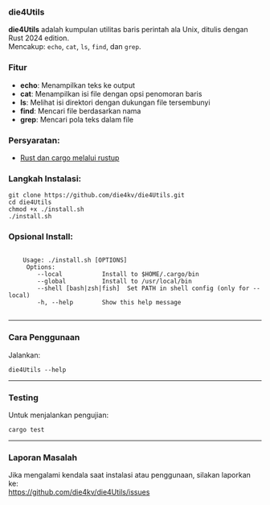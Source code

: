 <!DOCTYPE html>
<html lang="id">
<head>
  <meta charset="UTF-8">
</head>
<body>
  <h3>die4Utils</h3>

  <p2><strong>die4Utils</strong> adalah kumpulan utilitas baris perintah ala Unix, ditulis dengan Rust 2024 edition.<br>
  Mencakup: <code>echo</code>, <code>cat</code>, <code>ls</code>, <code>find</code>, dan <code>grep</code>.</p2>

  <h3>Fitur</h3>
  <ul>
    <li><strong>echo</strong>: Menampilkan teks ke output</li>
    <li><strong>cat</strong>: Menampilkan isi file dengan opsi penomoran baris</li>
    <li><strong>ls</strong>: Melihat isi direktori dengan dukungan file tersembunyi</li>
    <li><strong>find</strong>: Mencari file berdasarkan nama</li>
    <li><strong>grep</strong>: Mencari pola teks dalam file </li> 
  </ul>

  <h3>Persyaratan: </h3>
  <ul>
    <li><a href="https://www.rust-lang.org/learn/get-started" target="_blank">Rust dan cargo melalui rustup</a></li>
  </ul>

  <h3>Langkah Instalasi: </h3>
  <pre><code>git clone https://github.com/die4kv/die4Utils.git
cd die4Utils
chmod +x ./install.sh
./install.sh</code></pre>

  <h3>Opsional Install: </h3>
  <pre><code>
    Usage: ./install.sh [OPTIONS]    
     Options:
        --local           Install to $HOME/.cargo/bin
        --global          Install to /usr/local/bin
        --shell [bash|zsh|fish]  Set PATH in shell config (only for --local)
        -h, --help        Show this help message
  </code></pre>

  <hr>

  <h3>Cara Penggunaan</h3>
  <p2>Jalankan:</p2>
  <pre><code>die4Utils --help</code></pre>

  <hr>

  <h3>Testing</h3>
  <p2>Untuk menjalankan pengujian:</p2>
  <pre><code>cargo test</code></pre>

  <hr>

  <h3>Laporan Masalah</h3>
  <p2>Jika mengalami kendala saat instalasi atau penggunaan, silakan laporkan ke:<br>
  <a href="https://github.com/die4kv/die4Utils/issues" target="_blank">https://github.com/die4kv/die4Utils/issues</a></p2>
</body>
</html>
